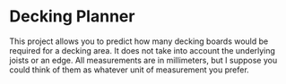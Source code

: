 # Decking Planner

This project allows you to predict how many decking boards would be required for a decking area. It does not take into account the underlying joists or an edge. All measurements are in millimeters, but I suppose you could think of them as whatever unit of measurement you prefer.
